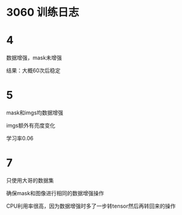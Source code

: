 # 3060 训练日志

# 4

数据增强，mask未增强

结果：大概60次后稳定

# 5

mask和imgs均数据增强

imgs额外有亮度变化

学习率0.06

# 7

只使用大哥的数据集

确保mask和图像进行相同的数据增强操作

CPU利用率很高，因为数据增强时多了一步转tensor然后再转回来的操作
